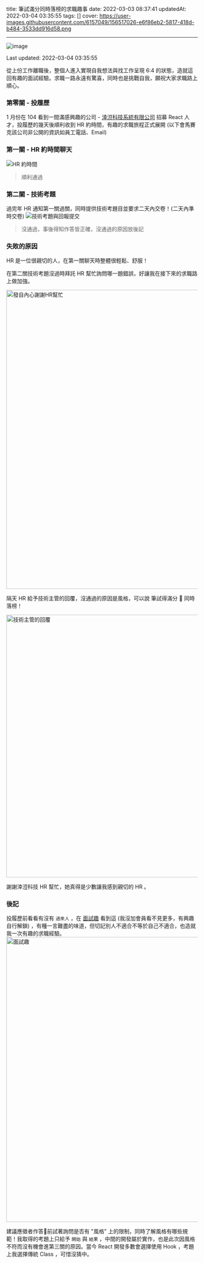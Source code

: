 title: 筆試滿分同時落榜的求職趣事
date: 2022-03-03 08:37:41
updatedAt: 2022-03-04 03:35:55
tags: []
cover: https://user-images.githubusercontent.com/6157049/156517026-e6f86eb2-5817-418d-b484-3533dd916d58.png

---
![image](https://user-images.githubusercontent.com/6157049/156517026-e6f86eb2-5817-418d-b484-3533dd916d58.png)

Last updated: 2022-03-04 03:35:55

從上份工作離職後，整個人進入實現自我想法與找工作呈現 6:4 的狀態，造就這回有趣的面試經驗。求職一路永遠有驚喜，同時也是挑戰自我，願祝大家求職路上順心。

<!--more-->

### 第零關 - 投履歷

1 月份在 104 看到一間滿感興趣的公司 - [涬浢科技系統有限公司](https://www.104.com.tw/company/1a2x6bl4y1) 招募 React 人才，投履歷的幾天後順利收到 HR 約時間，有趣的求職旅程正式展開 (以下會馬賽克該公司非公開的資訊如員工電話、Email)

### 第一關 - HR 約時間聊天

![HR 約時間](https://user-images.githubusercontent.com/6157049/156519925-365e3b94-fa0f-40dc-8cef-3c9836b349a8.png)

> 順利通過

### 第二關 - 技術考題

過完年 HR 通知第一關過關，同時提供技術考題目並要求二天內交卷！(二天內準時交卷)
![技術考題與回報提交](https://user-images.githubusercontent.com/6157049/156521819-529a39b4-5cdc-4dd7-9145-6a543510e30f.png)

> 沒通過，事後得知作答皆正確，沒通過的原因放後記

### 失敗的原因

HR 是一位很親切的人，在第一關聊天時整體很輕鬆、舒服！

在第二關技術考題沒過時拜託 HR 幫忙詢問哪一題錯誤，好讓我在接下來的求職路上做加強。

<img width="788" alt="發自內心謝謝HR幫忙" src="https://user-images.githubusercontent.com/6157049/156523444-5047f4fc-94d8-4fe8-8619-fe3ee4bfa78c.png">

隔天 HR 給予技術主管的回覆，沒通過的原因是風格，可以說 筆試得滿分 💯 同時落榜！

<img width="692" alt="技術主管的回覆" src="https://user-images.githubusercontent.com/6157049/156523940-4113c59f-b56b-4c8c-899e-019184ac1623.png">

謝謝涬浢科技 HR 幫忙，她真得是少數讓我感到親切的 HR 。

### 後記

投履歷前看看有沒有 `過來人` ，在 [面試趣](https://interview.tw/c/B9HK) 看到這 (我沒加會員看不見更多，有興趣自行解鎖) ，有種一言難盡的味道，但切記別人不適合不等於自己不適合，也造就我一次有趣的求職經驗。
<img width="751" alt="面試趣" src="https://user-images.githubusercontent.com/6157049/156526546-230c5ca6-1355-4252-897f-ab5f92c3c3e0.png">

建議應徵者作答前試著詢問是否有 "風格" 上的限制，同時了解風格有哪些規範！我取得的考題上只給予 `開始` 與 `結果` ，中間的開發屬於實作，也是此次因風格不符而沒有機會進第三關的原因。當今 React 開發多數會選擇使用 Hook ，考題上我選擇傳統 Class ，可惜沒猜中。